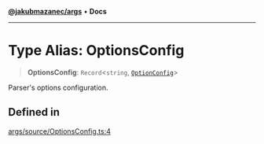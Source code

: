 [**@jakubmazanec/args**](../README.md) • **Docs**

---

# Type Alias: OptionsConfig

> **OptionsConfig**: `Record`\<`string`, [`OptionConfig`](OptionConfig.md)\>

Parser's options configuration.

## Defined in

[args/source/OptionsConfig.ts:4](https://github.com/jakubmazanec/tools/blob/d628f137f5fc7b1bea261e1e59d468d8339ed884/packages/args/source/OptionsConfig.ts#L4)
